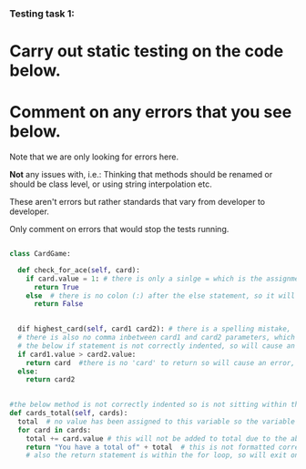 ### Testing task 1:

# Carry out static testing on the code below.
# Comment on any errors that you see below.

Note that we are only looking for errors here.

**Not** any issues with, i.e.: 
Thinking that methods should be renamed or should be class level, or using string interpolation etc. 

These aren't errors but rather standards that vary from developer to developer. 

Only comment on errors that would stop the tests running.

```python

class CardGame:  

  def check_for_ace(self, card):
    if card.value = 1: # there is only a sinlge = which is the assignment operator, it needs to have double == to mean 'equal to'.
      return True
    else  # there is no colon (:) after the else statement, so it will return an error
      return False
   

  dif highest_card(self, card1 card2): # there is a spelling mistake, 'dif' instead of 'def' so the function will not have been defined and will return an error
  # there is also no comma inbetween card1 and card2 parameters, which will cause an error
  # the below if statement is not correctly indented, so will cause an error
  if card1.value > card2.value:
    return card  #there is no 'card' to return so will cause an error, this should be either card1 or card2 (the two variables being passed into the function), and in this case it should be card1
  else:
    return card2
  

#the below method is not correctly indented so is not sitting within the Class (will cause an error)
def cards_total(self, cards):
  total  # no value has been assigned to this variable so the variable assignation is not complete. Thus it cannot be added to within the for loop.
  for card in cards:
    total += card.value # this will not be added to total due to the above error
    return "You have a total of" + total  # this is not formatted correctly and will return an error trying to concatenate a string and an integer
    # also the return statement is within the for loop, so will exit on the first iteration of the loop (so will not iterate over all of the cards in 'cards').
  
```
